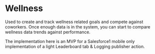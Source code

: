 Wellness
==

Used to create and track wellness related goals and compete against coworkers. Once enough data is in the system, you can start to compare wellness data trends against performance.

The implementation here is an MVP for a Salesforce1 mobile only implementation of a light Leaderboard tab & Logging publisher action.